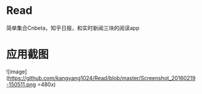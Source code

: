 # Read
简单集合Cnbeta，知乎日报，和实时新闻三块的阅读app

# 应用截图
![image](https://github.com/kangyang1024/Read/blob/master/Screenshot_20160219-150511.png =480x)
